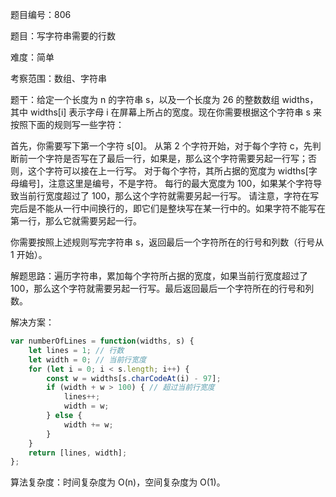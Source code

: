 题目编号：806

题目：写字符串需要的行数

难度：简单

考察范围：数组、字符串

题干：给定一个长度为 n 的字符串 s，以及一个长度为 26 的整数数组 widths，其中 widths[i] 表示字母 i 在屏幕上所占的宽度。现在你需要根据这个字符串 s 来按照下面的规则写一些字符：

首先，你需要写下第一个字符 s[0]。
从第 2 个字符开始，对于每个字符 c，先判断前一个字符是否写在了最后一行，如果是，那么这个字符需要另起一行写；否则，这个字符可以接在上一行写。
对于每个字符，其所占据的宽度为 widths[字母编号]，注意这里是编号，不是字符。
每行的最大宽度为 100，如果某个字符导致当前行宽度超过了 100，那么这个字符就需要另起一行写。
请注意，字符在写完后是不能从一行中间换行的，即它们是整块写在某一行中的。如果字符不能写在第一行，那么它就需要另起一行。

你需要按照上述规则写完字符串 s，返回最后一个字符所在的行号和列数（行号从 1 开始）。

解题思路：遍历字符串，累加每个字符所占据的宽度，如果当前行宽度超过了 100，那么这个字符就需要另起一行写。最后返回最后一个字符所在的行号和列数。

解决方案：

```javascript
var numberOfLines = function(widths, s) {
    let lines = 1; // 行数
    let width = 0; // 当前行宽度
    for (let i = 0; i < s.length; i++) {
        const w = widths[s.charCodeAt(i) - 97];
        if (width + w > 100) { // 超过当前行宽度
            lines++;
            width = w;
        } else {
            width += w;
        }
    }
    return [lines, width];
};
```

算法复杂度：时间复杂度为 O(n)，空间复杂度为 O(1)。